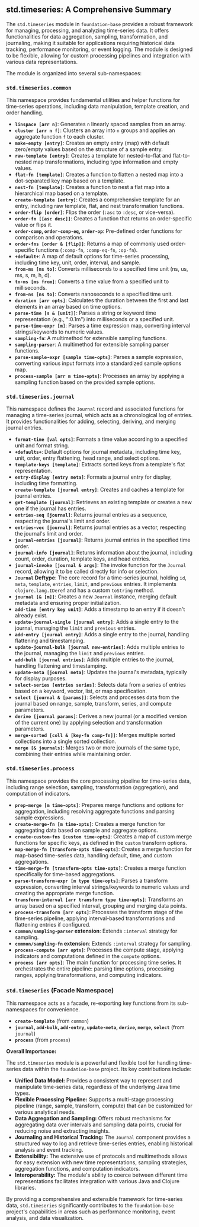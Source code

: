 ## std.timeseries: A Comprehensive Summary

The `std.timeseries` module in `foundation-base` provides a robust framework for managing, processing, and analyzing time-series data. It offers functionalities for data aggregation, sampling, transformation, and journaling, making it suitable for applications requiring historical data tracking, performance monitoring, or event logging. The module is designed to be flexible, allowing for custom processing pipelines and integration with various data representations.

The module is organized into several sub-namespaces:

### `std.timeseries.common`

This namespace provides fundamental utilities and helper functions for time-series operations, including data manipulation, template creation, and order handling.

*   **`linspace [arr n]`**: Generates `n` linearly spaced samples from an array.
*   **`cluster [arr n f]`**: Clusters an array into `n` groups and applies an aggregate function `f` to each cluster.
*   **`make-empty [entry]`**: Creates an empty entry (map) with default zero/empty values based on the structure of a sample entry.
*   **`raw-template [entry]`**: Creates a template for nested-to-flat and flat-to-nested map transformations, including type information and empty values.
*   **`flat-fn [template]`**: Creates a function to flatten a nested map into a dot-separated key map based on a template.
*   **`nest-fn [template]`**: Creates a function to nest a flat map into a hierarchical map based on a template.
*   **`create-template [entry]`**: Creates a comprehensive template for an entry, including raw template, flat, and nest transformation functions.
*   **`order-flip [order]`**: Flips the order (`:asc` to `:desc`, or vice-versa).
*   **`order-fn [[asc desc]]`**: Creates a function that returns an order-specific value or flips it.
*   **`order-comp`, `order-comp-eq`, `order-op`**: Pre-defined order functions for comparison and operations.
*   **`order-fns [order & [flip]]`**: Returns a map of commonly used order-specific functions (`:comp-fn`, `:comp-eq-fn`, `:op-fn`).
*   **`+default+`**: A map of default options for time-series processing, including time key, unit, order, interval, and sample.
*   **`from-ms [ms to]`**: Converts milliseconds to a specified time unit (ns, us, ms, s, m, h, d).
*   **`to-ms [ms from]`**: Converts a time value from a specified unit to milliseconds.
*   **`from-ns [ns to]`**: Converts nanoseconds to a specified time unit.
*   **`duration [arr opts]`**: Calculates the duration between the first and last elements in an array based on time options.
*   **`parse-time [s & [unit]]`**: Parses a string or keyword time representation (e.g., ":0.1m") into milliseconds or a specified unit.
*   **`parse-time-expr [m]`**: Parses a time expression map, converting interval strings/keywords to numeric values.
*   **`sampling-fn`**: A multimethod for extensible sampling functions.
*   **`sampling-parser`**: A multimethod for extensible sampling parser functions.
*   **`parse-sample-expr [sample time-opts]`**: Parses a sample expression, converting various input formats into a standardized sample options map.
*   **`process-sample [arr m time-opts]`**: Processes an array by applying a sampling function based on the provided sample options.

### `std.timeseries.journal`

This namespace defines the `Journal` record and associated functions for managing a time-series journal, which acts as a chronological log of entries. It provides functionalities for adding, selecting, deriving, and merging journal entries.

*   **`format-time [val opts]`**: Formats a time value according to a specified unit and format string.
*   **`+defaults+`**: Default options for journal metadata, including time key, unit, order, entry flattening, head range, and select options.
*   **`template-keys [template]`**: Extracts sorted keys from a template's flat representation.
*   **`entry-display [entry meta]`**: Formats a journal entry for display, including time formatting.
*   **`create-template [journal entry]`**: Creates and caches a template for journal entries.
*   **`get-template [journal]`**: Retrieves an existing template or creates a new one if the journal has entries.
*   **`entries-seq [journal]`**: Returns journal entries as a sequence, respecting the journal's limit and order.
*   **`entries-vec [journal]`**: Returns journal entries as a vector, respecting the journal's limit and order.
*   **`journal-entries [journal]`**: Returns journal entries in the specified time order.
*   **`journal-info [journal]`**: Returns information about the journal, including count, order, duration, template keys, and head entries.
*   **`journal-invoke [journal & args]`**: The invoke function for the `Journal` record, allowing it to be called directly for info or selection.
*   **`Journal` Deftype**: The core record for a time-series journal, holding `id`, `meta`, `template`, `entries`, `limit`, and `previous` entries. It implements `clojure.lang.IDeref` and has a custom `toString` method.
*   **`journal [& [m]]`**: Creates a new `Journal` instance, merging default metadata and ensuring proper initialization.
*   **`add-time [entry key unit]`**: Adds a timestamp to an entry if it doesn't already exist.
*   **`update-journal-single [journal entry]`**: Adds a single entry to the journal, managing the `limit` and `previous` entries.
*   **`add-entry [journal entry]`**: Adds a single entry to the journal, handling flattening and timestamping.
*   **`update-journal-bulk [journal new-entries]`**: Adds multiple entries to the journal, managing the `limit` and `previous` entries.
*   **`add-bulk [journal entries]`**: Adds multiple entries to the journal, handling flattening and timestamping.
*   **`update-meta [journal meta]`**: Updates the journal's metadata, typically for display purposes.
*   **`select-series [entries series]`**: Selects data from a series of entries based on a keyword, vector, list, or map specification.
*   **`select [journal & [params]]`**: Selects and processes data from the journal based on range, sample, transform, series, and compute parameters.
*   **`derive [journal params]`**: Derives a new journal (or a modified version of the current one) by applying selection and transformation parameters.
*   **`merge-sorted [coll & [key-fn comp-fn]]`**: Merges multiple sorted collections into a single sorted collection.
*   **`merge [& journals]`**: Merges two or more journals of the same type, combining their entries while maintaining order.

### `std.timeseries.process`

This namespace provides the core processing pipeline for time-series data, including range selection, sampling, transformation (aggregation), and computation of indicators.

*   **`prep-merge [m time-opts]`**: Prepares merge functions and options for aggregation, including resolving aggregate functions and parsing sample expressions.
*   **`create-merge-fn [m time-opts]`**: Creates a merge function for aggregating data based on sample and aggregate options.
*   **`create-custom-fns [custom time-opts]`**: Creates a map of custom merge functions for specific keys, as defined in the `custom` transform options.
*   **`map-merge-fn [transform-opts time-opts]`**: Creates a merge function for map-based time-series data, handling default, time, and custom aggregations.
*   **`time-merge-fn [transform-opts time-opts]`**: Creates a merge function specifically for time-based aggregations.
*   **`parse-transform-expr [m type time-opts]`**: Parses a transform expression, converting interval strings/keywords to numeric values and creating the appropriate merge function.
*   **`transform-interval [arr transform type time-opts]`**: Transforms an array based on a specified interval, grouping and merging data points.
*   **`process-transform [arr opts]`**: Processes the transform stage of the time-series pipeline, applying interval-based transformations and flattening entries if configured.
*   **`common/sampling-parser` extension**: Extends `:interval` strategy for sampling.
*   **`common/sampling-fn` extension**: Extends `:interval` strategy for sampling.
*   **`process-compute [arr opts]`**: Processes the compute stage, applying indicators and computations defined in the `compute` options.
*   **`process [arr opts]`**: The main function for processing time series. It orchestrates the entire pipeline: parsing time options, processing ranges, applying transformations, and computing indicators.

### `std.timeseries` (Facade Namespace)

This namespace acts as a facade, re-exporting key functions from its sub-namespaces for convenience.

*   **`create-template`** (from `common`)
*   **`journal`, `add-bulk`, `add-entry`, `update-meta`, `derive`, `merge`, `select`** (from `journal`)
*   **`process`** (from `process`)

**Overall Importance:**

The `std.timeseries` module is a powerful and flexible tool for handling time-series data within the `foundation-base` project. Its key contributions include:

*   **Unified Data Model:** Provides a consistent way to represent and manipulate time-series data, regardless of the underlying Java time types.
*   **Flexible Processing Pipeline:** Supports a multi-stage processing pipeline (range, sample, transform, compute) that can be customized for various analytical needs.
*   **Data Aggregation and Sampling:** Offers robust mechanisms for aggregating data over intervals and sampling data points, crucial for reducing noise and extracting insights.
*   **Journaling and Historical Tracking:** The `Journal` component provides a structured way to log and retrieve time-series entries, enabling historical analysis and event tracking.
*   **Extensibility:** The extensive use of protocols and multimethods allows for easy extension with new time representations, sampling strategies, aggregation functions, and computation indicators.
*   **Interoperability:** The module's ability to coerce between different time representations facilitates integration with various Java and Clojure libraries.

By providing a comprehensive and extensible framework for time-series data, `std.timeseries` significantly contributes to the `foundation-base` project's capabilities in areas such as performance monitoring, event analysis, and data visualization.
